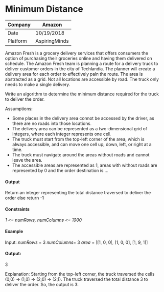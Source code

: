 # Minimum Distance


Company| Amazon
---|---
Date|10/19/2018
Platform|AspiringMinds

Amazon Fresh is a grocery delivery services that offers consumers the option of purchasing their groceries online and having them delivered on schedule. The Amazon Fresh team is planning a route for a delivery truck to deliver customer orders in the city of Techlandia. The planner will create a delivery area for each order to effectively paln the route. The area is abstracted as a grid. Not all locations are accessible by road. The truck only needs to make a single delivery.

Write an algorithm to determine the minimum distance required for the truck to deliver the order.

Assumptions:
* Some places in the delivery area connot be accessed by the driver, as there are no roads into those locations.
* The delivery area can be represented as a two-dimensional grid of integers, where each integer represents one cell.
* The truck must start from the top-left corner of the area, which is always accessible, and can move one cell up, down, left, or right at a time.
* The truck must navigate around the areas without roads and cannot leave the area.
* The accessible areas are represented as 1, areas with without roads are represented by 0 and the order destination is ... 

#### Output
Return an integer representing the total distance traversed to deliver the order else return -1

#### Constraints
_1 <= numRows, numColumns <= 1000_

#### Example
Input:
_numRows_ = 3
_numColumns_= 3
_area_ = 
[[1, 0, 0], 
[1, 0, 0], 
[1, 9, 1]]

#### Output:
3

Explanation:
Starting from the top-left corner, the truck traversed the cells (0,0) -> (1,0) -> (2,0) -> (2,1). The truck traversed the total distance 3 to deliver the order.
So, the output is 3.